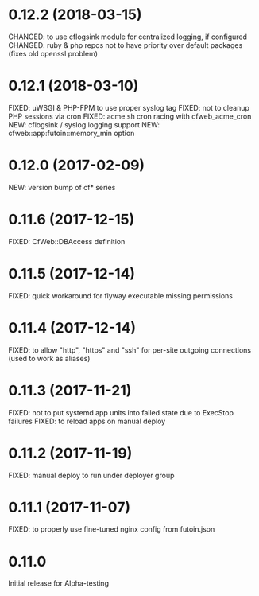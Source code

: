 
# 0.12.2 (2018-03-15)
CHANGED: to use cflogsink module for centralized logging, if configured
CHANGED: ruby & php repos not to have priority over default packages (fixes old openssl problem)

# 0.12.1 (2018-03-10)
FIXED: uWSGI & PHP-FPM to use proper syslog tag
FIXED: not to cleanup PHP sessions via cron
FIXED: acme.sh cron racing with cfweb_acme_cron
NEW: cflogsink / syslog logging support
NEW: cfweb::app:futoin::memory_min option

# 0.12.0 (2017-02-09)
NEW: version bump of cf* series

# 0.11.6 (2017-12-15)
FIXED: CfWeb::DBAccess definition

# 0.11.5 (2017-12-14)
FIXED: quick workaround for flyway executable missing permissions

# 0.11.4 (2017-12-14)
FIXED: to allow "http", "https" and "ssh" for per-site outgoing connections (used to work as aliases)

# 0.11.3 (2017-11-21)
FIXED: not to put systemd app units into failed state due to ExecStop failures
FIXED: to reload apps on manual deploy

# 0.11.2 (2017-11-19)
FIXED: manual deploy to run under deployer group

# 0.11.1 (2017-11-07)
FIXED: to properly use fine-tuned nginx config from futoin.json

# 0.11.0
Initial release for Alpha-testing
